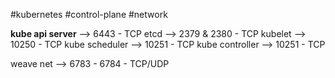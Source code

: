 #kubernetes #control-plane #network 

**kube api server** --> 6443 - TCP
etcd                   --> 2379 & 2380 - TCP
kubelet              --> 10250 - TCP
kube scheduler  --> 10251 - TCP
kube controller  --> 10251 - TCP


weave net  --> 6783 - 6784 - TCP/UDP


